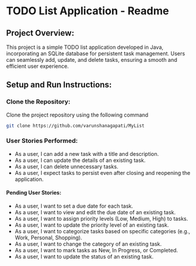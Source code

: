 # TODO List Application - Readme

## Project Overview:

This project is a simple TODO list application developed in Java, incorporating an SQLite database for persistent task management. Users can seamlessly add, update, and delete tasks, ensuring a smooth and efficient user experience.

## Setup and Run Instructions:

### Clone the Repository:

Clone the project repository using the following command

```bash
git clone https://github.com/varunshanagapati/MyList
```

### User Stories Performed:
  - As a user, I can add a new task with a title and description.
  - As a user, I can update the details of an existing task.
  - As a user, I can delete unnecessary tasks.
  - As a user, I expect tasks to persist even after closing and reopening the application.
#### Pending User Stories:
 - As a user, I want to set a due date for each task.
 - As a user, I want to view and edit the due date of an existing task.
 - As a user, I want to assign priority levels (Low, Medium, High) to tasks.
 - As a user, I want to update the priority level of an existing task.
 - As a user, I want to categorize tasks based on specific categories (e.g., Work, Personal, Shopping).
 - As a user, I want to change the category of an existing task.
 - As a user, I want to mark tasks as New, In Progress, or Completed.
 - As a user, I want to update the status of an existing task.
